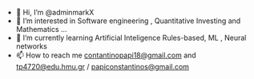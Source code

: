 - 👋 Hi, I’m @adminmarkX
- 👀 I’m interested in Software engineering , Quantitative Investing and Mathematics ...
- 🌱 I’m currently learning Artificial Inteligence Rules-based, ML , Neural networks 
- 📫 How to reach me contantinopapi18@gmail.com and tp4720@edu.hmu.gr / papiconstantinos@gmail.com

<!---
adminmarkX/adminmarkX is a ✨ special ✨ repository because its `README.md` (this file) appears on your GitHub profile.
You can click the Preview link to take a look at your changes.
--->
